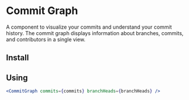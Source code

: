 # Commit Graph

A component to visualize your commits and understand your commit history. The commit graph displays information about branches, commits, and contributors in a single view.

## Install

## Using

```jsx
<CommitGraph commits={commits} branchHeads={branchHeads} />
```
